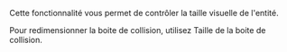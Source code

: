 Cette fonctionnalité vous permet de contrôler la taille visuelle de l'entité.

Pour redimensionner la boite de collision, utilisez Taille de la boite de collision.